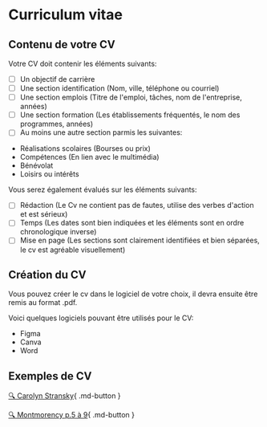 # Curriculum vitae
## Contenu de votre CV    

Votre CV doit contenir les éléments suivants:     

- [ ] Un objectif de carrière
- [ ] Une section identification (Nom, ville, téléphone ou courriel)
- [ ] Une section emplois (Titre de l'emploi, tâches, nom de l'entreprise, années)
- [ ] Une section formation (Les établissements fréquentés, le nom des programmes, années)
- [ ] Au moins une autre section parmis les suivantes:
  
- Réalisations scolaires (Bourses ou prix)
- Compétences (En lien avec le multimédia)
- Bénévolat
- Loisirs ou intérêts

Vous serez également évalués sur les éléments suivants:     

- [ ] Rédaction (Le Cv ne contient pas de fautes, utilise des verbes d'action et est sérieux)
- [ ] Temps (Les dates sont bien indiquées et les éléments sont en ordre chronologique inverse)
- [ ] Mise en page (Les sections sont clairement identifiées et bien séparées, le cv est agréable visuellement)

## Création du CV
Vous pouvez créer le cv dans le logiciel de votre choix, il devra ensuite être remis au format .pdf. 

Voici quelques logiciels pouvant être utilisés pour le CV:     

- Figma
- Canva
- Word

## Exemples de CV
[🔍 Carolyn Stransky](https://carolstran.github.io/cv/){ .md-button }      

[🔍 Montmorency p.5 à 9](https://www.cmontmorency.qc.ca/wp-content/uploads/2023/11/Petit-guide-de-recherche-demploi.pdf){ .md-button }      





